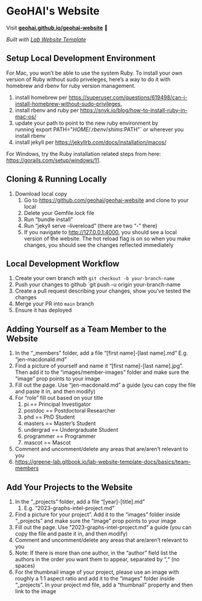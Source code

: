 
# GeoHAI's Website

Visit **[geohai.github.io/geohai-website](https://geohai.github.io/geohai-website)** 🚀

_Built with [Lab Website Template](https://greene-lab.gitbook.io/lab-website-template-docs)_

## Setup Local Development Environment

For Mac, you won’t be able to use the system Ruby. To install your own version of Ruby without sudo priveleges, here’s a way to do it with homebrew and rbenv for ruby version management.

1. install homebrew per <https://superuser.com/questions/619498/can-i-install-homebrew-without-sudo-privileges>,
2. install rbenv and ruby per <https://snyk.io/blog/how-to-install-ruby-in-mac-os/>
3. update your path to point to the new ruby environment by running\`export PATH="$HOME/.rbenv/shims:$PATH"\` or wherever you install rbenv
4. install jekyll per <https://jekyllrb.com/docs/installation/macos/>

For Windows, try the Ruby installation related steps from here: https://gorails.com/setup/windows/11. 

## Cloning & Running Locally

1. Download local copy
    1. Go to <https://github.com/geohai/geohai-website> and clone to your local
    2. Delete your Gemfile.lock file
    3. Run “bundle install”
    4. Run “jekyll serve –livereload” (there are two “-” there)
    5. If you navigate to <http://127.0.0.1:4000>, you should see a local version of the website. The hot reload flag is on so when you make changes, you should see the changes reflected immediately

## Local Development Workflow
1. Create your own branch with `git checkout -b your-branch-name`
2. Push your changes to github `git push -u origin your-branch-name
3. Create a pull request describing your changes, show you've tested the changes
4. Merge your PR into `main` branch
5. Ensure it has deployed

## Adding Yourself as a Team Member to the Website
1. In the “\_members” folder, add a file “\[first name\]-\[last name\].md”  E.g. “jen-macdonald.md”
2. Find a picture of yourself and name it “\[first name\]-\[last name\].jpg”. Then add it to the “images/member-images” folder and make sure the “image” prop points to your image
3. Fill out the page. Use “jen-macdonald.md” a guide (you can copy the file and paste it in, and then modify)
4. For “role” fill out based on your title
    1. pi == Principal Investigator
    2. postdoc == Postdoctoral Researcher
    3. phd == PhD Student
    4. masters == Master’s Student
    5. undergrad == Undergraduate Student
    6. programmer == Programmer
    7. mascot == Mascot
5. Comment and uncomment/delete any areas that are/aren’t relevant to you
6. <https://greene-lab.gitbook.io/lab-website-template-docs/basics/team-members>

## Add Your Projects to the Website
1. In the “\_projects” folder, add a file “\[year\]-\[title\].md”
    1. E.g. “2023-graphs-intel-project.md”
2. Find a picture for your project”. Add it to the “images” folder inside “\_projects” and make sure the “image” prop points to your image
3. Fill out the page. Use “2023-graphs-intel-project.md” a guide (you can copy the file and paste it in, and then modify)
4. Comment and uncomment/delete any areas that are/aren’t relevant to you
5. Note: If there is more than one author, in the “author” field list the authors in the order you want them to appear, separated by “,“ (no spaces)
6. For the thumbnail image of your project, please use an image with roughly a 1:1 aspect ratio and add it to the “images” folder inside “\_projects”. In your project md file, add a “thumbnail” property and then link to the image